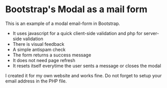 # Bootstrap's Modal as a mail form

This is an example of a modal email-form in Bootstrap.

  - It uses javascript for a quick client-side validation and php for server-side validation
  - There is visual feedback
  - A simple antispam check
  - The form returns a success message
  - It does not need page refresh
  - It resets itself everytime the user sents a message or closes the modal

I created it for my own website and works fine. Do not forget to setup your email address in the PHP file.